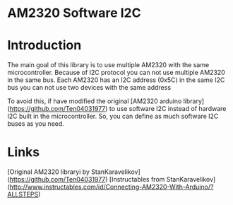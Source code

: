 AM2320 Software I2C
==========================

# Introduction

The main goal of this library is to use multiple AM2320 with the same microcontroller. Because of I2C protocol you can not use multiple AM2320 in the same bus. Each AM2320 has an I2C address (0x5C) in the same I2C bus you can not use two devices with the same address

To avoid this, if have modified the original [AM2320 arduino library] (https://github.com/Ten04031977) to use software I2C instead of hardware I2C built in the microcontroller. So, you can define as much software I2C buses as you need.



# Links

[Original AM2320 libraryi by StanKaravelikov] (https://github.com/Ten04031977)
[Instructables from StanKaravelikov] (http://www.instructables.com/id/Connecting-AM2320-With-Arduino/?ALLSTEPS)
